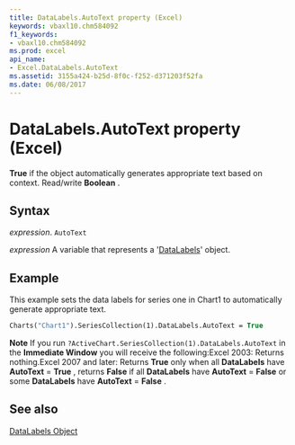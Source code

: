 ```yaml
---
title: DataLabels.AutoText property (Excel)
keywords: vbaxl10.chm584092
f1_keywords:
- vbaxl10.chm584092
ms.prod: excel
api_name:
- Excel.DataLabels.AutoText
ms.assetid: 3155a424-b25d-8f0c-f252-d371203f52fa
ms.date: 06/08/2017
---
```



# DataLabels.AutoText property (Excel)

 **True** if the object automatically generates appropriate text based on context. Read/write **Boolean** .


## Syntax

 _expression_. `AutoText`

 _expression_ A variable that represents a '[DataLabels](Excel.DataLabels(object).md)' object.


## Example

This example sets the data labels for series one in Chart1 to automatically generate appropriate text.


```vb
Charts("Chart1").SeriesCollection(1).DataLabels.AutoText = True
```


 **Note**  If you run  `?ActiveChart.SeriesCollection(1).DataLabels.AutoText` in the **Immediate Window** you will receive the following:Excel 2003: Returns nothing.Excel 2007 and later: Returns  **True** only when all **DataLabels** have **AutoText** = **True** , returns **False** if all **DataLabels** have **AutoText** = **False** or some **DataLabels** have **AutoText** = **False** .


## See also


[DataLabels Object](Excel.DataLabels(object).md)

